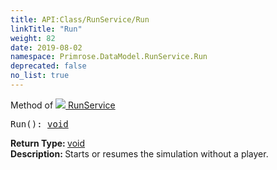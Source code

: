 ```yaml
---
title: API:Class/RunService/Run
linkTitle: "Run"
weight: 82
date: 2019-08-02
namespace: Primrose.DataModel.RunService.Run
deprecated: false
no_list: true
---
```

Method of <a href="/docs/api-reference/Class/RunService"><img src="/icons/silk/method.png"/>&nbsp;RunService</a>
<pre class="method-declaration">
Run(): <a class="type" href="/docs/api-reference/System/void">void</a></pre>
<b>Return Type: </b>
<a class="type" href="/docs/api-reference/System/void">void</a>
<br/>
<b>Description: </b>
Starts or resumes the simulation without a player.

